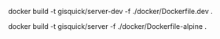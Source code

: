 docker build -t gisquick/server-dev -f ./docker/Dockerfile.dev .

docker build -t gisquick/server -f ./docker/Dockerfile-alpine .
